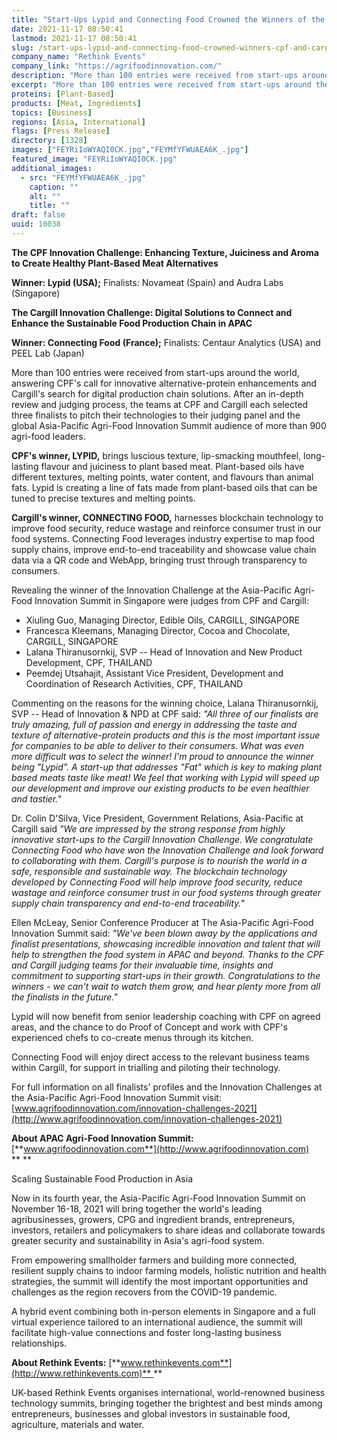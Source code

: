 ```yaml
---
title: "Start-Ups Lypid and Connecting Food Crowned the Winners of the CPF and Cargill Innovation Challenges at the Asia-Pacific Agri-Food Innovation Summit 2021"
date: 2021-11-17 08:50:41
lastmod: 2021-11-17 08:50:41
slug: /start-ups-lypid-and-connecting-food-crowned-winners-cpf-and-cargill-innovation-challenges
company_name: "Rethink Events"
company_link: "https://agrifoodinnovation.com/"
description: "More than 100 entries were received from start-ups around the world, answering CPF’s call for innovative alternative-protein enhancements and Cargill’s search for digital production chain solutions. After an in-depth review and judging process, the teams at CPF and Cargill each selected three finalists to pitch their technologies to their judging panel and the global Asia-Pacific Agri-Food Innovation Summit audience of more than 900 agri-food leaders."
excerpt: "More than 100 entries were received from start-ups around the world, answering CPF’s call for innovative alternative-protein enhancements and Cargill’s search for digital production chain solutions. After an in-depth review and judging process, the teams at CPF and Cargill each selected three finalists to pitch their technologies to their judging panel and the global Asia-Pacific Agri-Food Innovation Summit audience of more than 900 agri-food leaders."
proteins: [Plant-Based]
products: [Meat, Ingredients]
topics: [Business]
regions: [Asia, International]
flags: [Press Release]
directory: [1328]
images: ["FEYRiIoWYAQI0CK.jpg","FEYMfYFWUAEA6K_.jpg"]
featured_image: "FEYRiIoWYAQI0CK.jpg"
additional_images:
  - src: "FEYMfYFWUAEA6K_.jpg"
    caption: ""
    alt: ""
    title: ""
draft: false
uuid: 10038
---
```

**The CPF Innovation Challenge: Enhancing Texture, Juiciness and Aroma
to Create Healthy Plant-Based Meat Alternatives**

**Winner: Lypid (USA);** Finalists: Novameat (Spain) and Audra Labs
(Singapore)

**The Cargill Innovation Challenge: Digital Solutions to Connect and
Enhance the Sustainable Food Production Chain in APAC**

**Winner: Connecting Food (France);** Finalists: Centaur Analytics (USA)
and PEEL Lab (Japan)

More than 100 entries were received from start-ups around the world,
answering CPF's call for innovative alternative-protein enhancements and
Cargill's search for digital production chain solutions. After an
in-depth review and judging process, the teams at CPF and Cargill each
selected three finalists to pitch their technologies to their judging
panel and the global Asia-Pacific Agri-Food Innovation Summit audience
of more than 900 agri-food leaders.

**CPF's winner, LYPID,** brings luscious texture, lip-smacking
mouthfeel, long-lasting flavour and juiciness to plant based meat.
Plant-based oils have different textures, melting points, water content,
and flavours than animal fats. Lypid is creating a line of fats made
from plant-based oils that can be tuned to precise textures and melting
points.

**Cargill's winner, CONNECTING FOOD,** harnesses blockchain technology
to improve food security, reduce wastage and reinforce consumer trust in
our food systems. Connecting Food leverages industry expertise to map
food supply chains, improve end-to-end traceability and showcase value
chain data via a QR code and WebApp, bringing trust through transparency
to consumers.

Revealing the winner of the Innovation Challenge at the Asia-Pacific
Agri-Food Innovation Summit in Singapore were judges from CPF and
Cargill:

-   Xiuling Guo, Managing Director, Edible Oils, CARGILL, SINGAPORE
-   Francesca Kleemans, Managing Director, Cocoa and Chocolate, CARGILL,
    SINGAPORE
-   Lalana Thiranusornkij, SVP -- Head of Innovation and New Product
    Development, CPF, THAILAND
-   Peemdej Utsahajit, Assistant Vice President, Development and
    Coordination of Research Activities, CPF, THAILAND

Commenting on the reasons for the winning choice, Lalana Thiranusornkij,
SVP -- Head of Innovation & NPD at CPF said: *"All three of our
finalists are truly amazing, full of passion and energy in addressing
the taste and texture of alternative-protein products and this is the
most important issue for companies to be able to deliver to their
consumers. What was even more difficult was to select the winner! I'm
proud to announce the winner being "Lypid". A start-up that addresses
"Fat" which is key to making plant based meats taste like meat! We feel
that working with Lypid will speed up our development and improve our
existing products to be even healthier and tastier."*

Dr. Colin D'Silva, Vice President, Government Relations, Asia-Pacific at
Cargill said *"We are impressed by the strong response from highly
innovative start-ups to the Cargill Innovation Challenge. We
congratulate Connecting Food who have won the Innovation Challenge and
look forward to collaborating with them. Cargill's purpose is to nourish
the world in a safe, responsible and sustainable way. The blockchain
technology developed by Connecting Food will help improve food security,
reduce wastage and reinforce consumer trust in our food systems through
greater supply chain transparency and end-to-end traceability."*

Ellen McLeay, Senior Conference Producer at The Asia-Pacific Agri-Food
Innovation Summit said: *"We've been blown away by the applications and
finalist presentations, showcasing incredible innovation and talent that
will help to strengthen the food system in APAC and beyond. Thanks to
the CPF and Cargill judging teams for their invaluable time, insights
and commitment to supporting start-ups in their growth. Congratulations
to the winners - we can't wait to watch them grow, and hear plenty more
from all the finalists in the future."*

Lypid will now benefit from senior leadership coaching with CPF on
agreed areas, and the chance to do Proof of Concept and work with CPF's
experienced chefs to co-create menus through its kitchen.

Connecting Food will enjoy direct access to the relevant business teams
within Cargill, for support in trialling and piloting their technology.

For full information on all finalists' profiles and the Innovation
Challenges at the Asia-Pacific Agri-Food Innovation Summit visit:
[www.agrifoodinnovation.com/innovation-challenges-2021](http://www.agrifoodinnovation.com/innovation-challenges-2021)

**About APAC Agri-Food Innovation Summit:**
[**www.agrifoodinnovation.com**](http://www.agrifoodinnovation.com)
** **

Scaling Sustainable Food Production in Asia

Now in its fourth year, the Asia-Pacific Agri-Food Innovation Summit on
November 16-18, 2021 will bring together the world's leading
agribusinesses, growers, CPG and ingredient brands, entrepreneurs,
investors, retailers and policymakers to share ideas and collaborate
towards greater security and sustainability in Asia's agri-food system.

From empowering smallholder farmers and building more connected,
resilient supply chains to indoor farming models, holistic nutrition and
health strategies, the summit will identify the most important
opportunities and challenges as the region recovers from the COVID-19
pandemic.

A hybrid event combining both in-person elements in Singapore and a full
virtual experience tailored to an international audience, the summit
will facilitate high-value connections and foster long-lasting business
relationships.

**About Rethink Events:**
[**www.rethinkevents.com**](http://www.rethinkevents.com)** **

UK-based Rethink Events organises international, world-renowned business
technology summits, bringing together the brightest and best minds among
entrepreneurs, businesses and global investors in sustainable food,
agriculture, materials and water.
